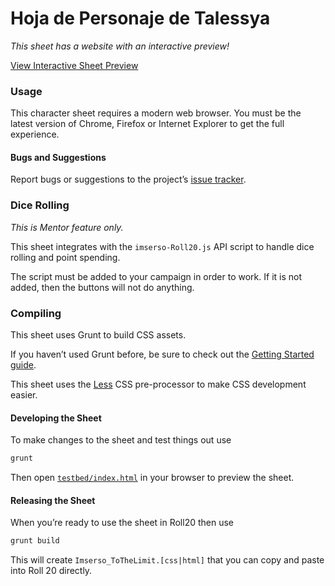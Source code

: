 # Hoja de Personaje de Talessya

*This sheet has a website with an interactive preview!*

[View Interactive Sheet Preview](https://ramblurr.github.io/roll20-character-sheets/)

### Usage

This character sheet requires a modern web browser. You must be the latest
version of Chrome, Firefox or Internet Explorer to get the full experience.

#### Bugs and Suggestions

Report bugs or suggestions to the project’s [issue
tracker](https://github.com/Ramblurr/roll20-character-sheets/issues).

### Dice Rolling

*This is Mentor feature only.*

This sheet integrates with the `imserso-Roll20.js` API script to handle
dice rolling and point spending.

The script must be added to your campaign in order to work. If it is not added,
then the buttons will not do anything.

### Compiling

This sheet uses Grunt to build CSS assets.

If you haven’t used Grunt before, be sure to check out the [Getting Started
guide](http://gruntjs.com/getting-started).

This sheet uses the [Less](http://lesscss.org/) CSS pre-processor to make CSS
development easier.

#### Developing the Sheet

To make changes to the sheet and test things out use

```bash
grunt
```

Then open [`testbed/index.html`](testbed/index.html) in your browser to preview
the sheet.

#### Releasing the Sheet

When you’re ready to use the sheet in Roll20 then use

```bash
grunt build
```

This will create `Imserso_ToTheLimit.[css|html]` that you can copy and
paste into Roll 20 directly.

